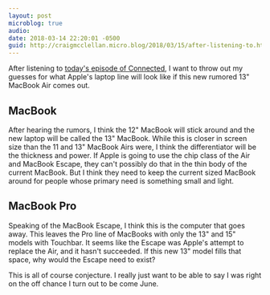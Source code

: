 ```yaml
---
layout: post
microblog: true
audio: 
date: 2018-03-14 22:20:01 -0500
guid: http://craigmcclellan.micro.blog/2018/03/15/after-listening-to.html
---
```

After listening to [today's episode of Connected](https://overcast.fm/+FXx7tKLrA/02:12), I want to throw out my guesses for what Apple's laptop line will look like if this new rumored 13" MacBook Air comes out.

##  MacBook

After hearing the rumors, I think the 12" MacBook will stick around and the new laptop will be called the 13" MacBook. While this is closer in screen size than the 11 and 13" MacBook Airs were, I think the differentiator will be the thickness and power. If Apple is going to use the chip class of the Air and MacBook Escape, they can't possibly do that in the thin body of the current MacBook. But I think they need to keep the current sized MacBook around for people whose primary need is something small and light.

## MacBook Pro

Speaking of the MacBook Escape, I think this is the computer that goes away. This leaves the Pro line of MacBooks with only the 13" and 15" models with Touchbar. It seems like the Escape was Apple's attempt to replace the Air, and it hasn't succeeded. If this new 13" model fills that space, why would the Escape need to exist?

This is all of course conjecture. I really just want to be able to say I was right on the off chance I turn out to be come June.
